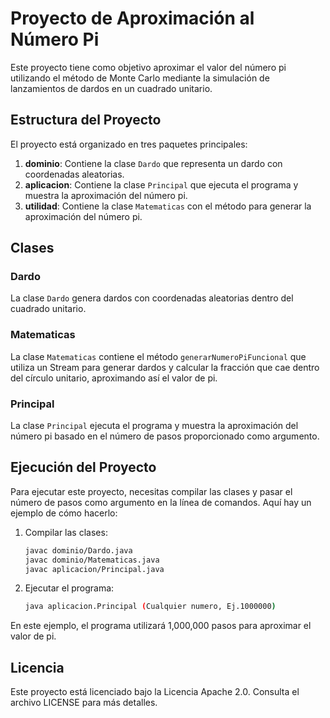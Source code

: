 # Proyecto de Aproximación al Número Pi

Este proyecto tiene como objetivo aproximar el valor del número pi utilizando el método de Monte Carlo mediante la simulación de lanzamientos de dardos en un cuadrado unitario.

## Estructura del Proyecto

El proyecto está organizado en tres paquetes principales:

1. **dominio**: Contiene la clase `Dardo` que representa un dardo con coordenadas aleatorias.
2. **aplicacion**: Contiene la clase `Principal` que ejecuta el programa y muestra la aproximación del número pi.
3. **utilidad**: Contiene la clase `Matematicas` con el método para generar la aproximación del número pi.

## Clases

### Dardo

La clase `Dardo` genera dardos con coordenadas aleatorias dentro del cuadrado unitario.

### Matematicas

La clase `Matematicas` contiene el método `generarNumeroPiFuncional` que utiliza un Stream para generar dardos y calcular la fracción que cae dentro del círculo unitario, aproximando así el valor de pi.

### Principal

La clase `Principal` ejecuta el programa y muestra la aproximación del número pi basado en el número de pasos proporcionado como argumento.

## Ejecución del Proyecto

Para ejecutar este proyecto, necesitas compilar las clases y pasar el número de pasos como argumento en la línea de comandos. Aquí hay un ejemplo de cómo hacerlo:

1. Compilar las clases:
    ```sh
    javac dominio/Dardo.java
    javac dominio/Matematicas.java
    javac aplicacion/Principal.java
    ```

2. Ejecutar el programa:
    ```sh
    java aplicacion.Principal (Cualquier numero, Ej.1000000)
    ```

En este ejemplo, el programa utilizará 1,000,000 pasos para aproximar el valor de pi.


## Licencia

Este proyecto está licenciado bajo la Licencia Apache 2.0. Consulta el archivo LICENSE para más detalles.

